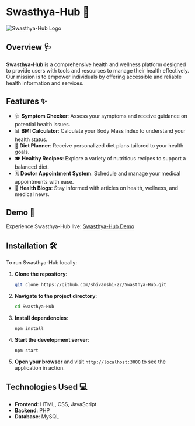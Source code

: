 # Swasthya-Hub 🌟

![Swasthya-Hub Logo](path_to_logo_image)

## Overview 🩺

**Swasthya-Hub** is a comprehensive health and wellness platform designed to provide users with tools and resources to manage their health effectively. Our mission is to empower individuals by offering accessible and reliable health information and services.

## Features ✨

- 🩺 **Symptom Checker**: Assess your symptoms and receive guidance on potential health issues.
- 📊 **BMI Calculator**: Calculate your Body Mass Index to understand your health status.
- 🍎 **Diet Planner**: Receive personalized diet plans tailored to your health goals.
- 🍽️ **Healthy Recipes**: Explore a variety of nutritious recipes to support a balanced diet.
- 🗓️ **Doctor Appointment System**: Schedule and manage your medical appointments with ease.
- 📰 **Health Blogs**: Stay informed with articles on health, wellness, and medical news.

## Demo 🚀

Experience Swasthya-Hub live: [Swasthya-Hub Demo](https://swasthya-hub.vercel.app/)

## Installation 🛠️

To run Swasthya-Hub locally:

1. **Clone the repository**:
   ```bash
   git clone https://github.com/shivanshi-22/Swasthya-Hub.git
   ```
2. **Navigate to the project directory**:
   ```bash
   cd Swasthya-Hub
   ```
3. **Install dependencies**:
   ```bash
   npm install
   ```
4. **Start the development server**:
   ```bash
   npm start
   ```
5. **Open your browser** and visit `http://localhost:3000` to see the application in action.

## Technologies Used 💻

- **Frontend**: HTML, CSS, JavaScript
- **Backend**: PHP
- **Database**: MySQL
